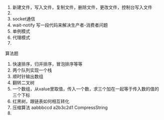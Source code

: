   1. 新建文件，写入文件，复制文件，删除文件，更改文件，控制台写入文件
  2. 
  3. socket通信
  4. wait-notify 写一段代码来解决生产者-消费者问题
  5. 单例模式
  6. 代理模式
  7. 

算法题
  1. 快速排序，归并排序，冒泡排序等等
  2. 两个队列实现一个栈
  3. 顺时针输出数组
  4. 翻转二叉树
  5. 一个数组，从value里取值，传入一个数，求三个加在一起等于传入数的值的三个下标
  6. 红黑树，跟链表如何相互转化
  7. 压缩算法 aabbbccd   a2b3c2d1   CompressString
  8.
  
  
  